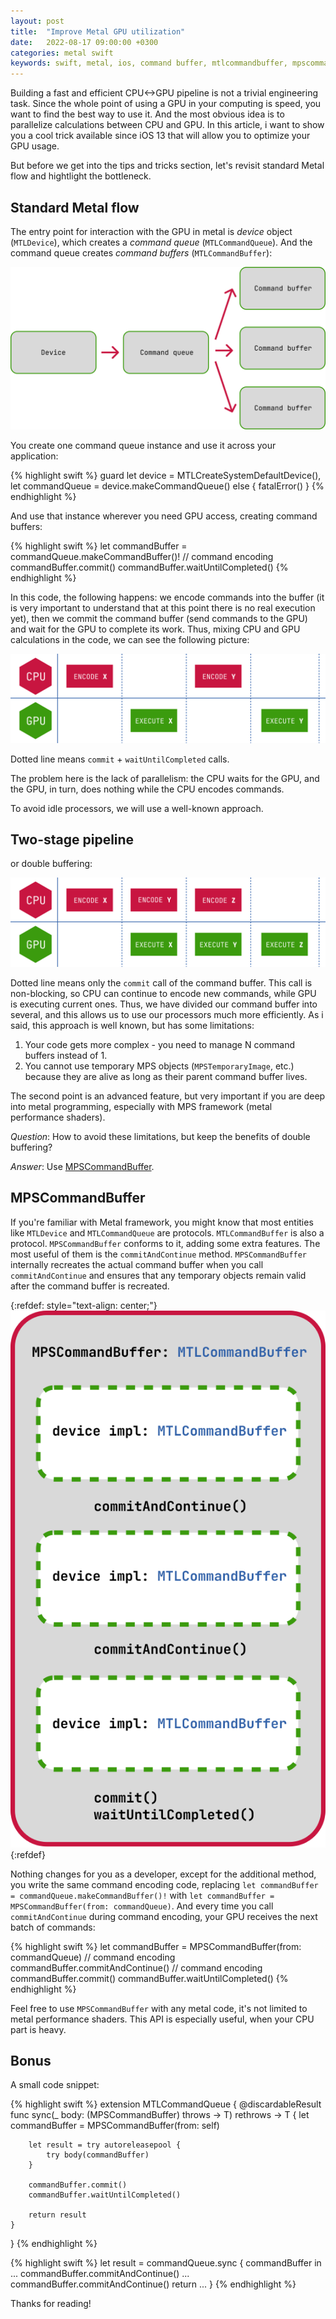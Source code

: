 ```yaml
---
layout: post
title:  "Improve Metal GPU utilization"
date:   2022-08-17 09:00:00 +0300
categories: metal swift
keywords: swift, metal, ios, command buffer, mtlcommandbuffer, mpscommandbuffer, gpu, programming
---
```

Building a fast and efficient CPU<->GPU pipeline is not a trivial engineering task. Since the whole point of using a GPU in your computing is speed, you want to find the best way to use it. And the most obvious idea is to parallelize calculations between CPU and GPU. In this article, i want to show you a cool trick available since iOS 13 that will allow you to optimize your GPU usage.

<!-- more -->

But before we get into the tips and tricks section, let's revisit standard Metal flow and hightlight the bottleneck.

## Standard Metal flow

The entry point for interaction with the GPU in metal is *device* object (`MTLDevice`), which creates a *command queue* (`MTLCommandQueue`). And the command queue creates *command buffers* (`MTLCommandBuffer`):

![metal_flow](/assets/images/mpscommandbuffer/metal_flow.svg)

You create one command queue instance and use it across your application:

{% highlight swift %}
guard let device = MTLCreateSystemDefaultDevice(),
      let commandQueue = device.makeCommandQueue()
else {
    fatalError()
}
{% endhighlight %}

And use that instance wherever you need GPU access, creating command buffers:

{% highlight swift %}
let commandBuffer = commandQueue.makeCommandBuffer()!
// command encoding
commandBuffer.commit()
commandBuffer.waitUntilCompleted()
{% endhighlight %}

In this code, the following happens: we encode commands into the buffer (it is very important to understand that at this point there is no real execution yet), then we commit the command buffer (send commands to the GPU) and wait for the GPU to complete its work. Thus, mixing CPU and GPU calculations in the code, we can see the following picture:

![cpu_gpu_standard_flow](/assets/images/mpscommandbuffer/cpu_gpu_standard_flow.svg)

Dotted line means `commit` + `waitUntilCompleted` calls.

The problem here is the lack of parallelism: the CPU waits for the GPU, and the GPU, in turn, does nothing while the CPU encodes commands.

To avoid idle processors, we will use a well-known approach.

## Two-stage pipeline

or double buffering:

![cpu_gpu_double_buffering](/assets/images/mpscommandbuffer/cpu_gpu_double_buffering.svg)

Dotted line means only the `commit` call of the command buffer. This call is non-blocking, so CPU can continue to encode new commands, while GPU is executing current ones. Thus, we have divided our command buffer into several, and this allows us to use our processors much more efficiently. As i said, this approach is well known, but has some limitations:

1. Your code gets more complex - you need to manage N command buffers instead of 1.
2. You cannot use temporary MPS objects (`MPSTemporaryImage`, etc.) because they are alive as long as their parent command buffer lives.

The second point is an advanced feature, but very important if you are deep into metal programming, especially with MPS framework (metal performance shaders).

*Question*: How to avoid these limitations, but keep the benefits of double buffering?

*Answer*: Use [MPSCommandBuffer](https://developer.apple.com/documentation/metalperformanceshaders/mpscommandbuffer).

## MPSCommandBuffer

If you're familiar with Metal framework, you might know that most entities like `MTLDevice` and `MTLCommandQueue` are protocols. `MTLCommandBuffer` is also a protocol. `MPSCommandBuffer` conforms to it, adding some extra features. The most useful of them is the `commitAndContinue` method. `MPSCommandBuffer` internally recreates the actual command buffer when you call `commitAndContinue` and ensures that any temporary objects remain valid after the command buffer is recreated.

{:refdef: style="text-align: center;"}
![mps_command_buffer](/assets/images/mpscommandbuffer/mps_command_buffer.svg)
{:refdef}

Nothing changes for you as a developer, except for the additional method, you write the same command encoding code, replacing `let commandBuffer = commandQueue.makeCommandBuffer()!` with `let commandBuffer = MPSCommandBuffer(from: commandQueue)`. And every time you call `commitAndContinue` during command encoding, your GPU receives the next batch of commands:

{% highlight swift %}
let commandBuffer = MPSCommandBuffer(from: commandQueue)
// command encoding
commandBuffer.commitAndContinue()
// command encoding
commandBuffer.commit()
commandBuffer.waitUntilCompleted()
{% endhighlight %}

Feel free to use `MPSCommandBuffer` with any metal code, it's not limited to metal performance shaders. This API is especially useful, when your CPU part is heavy.

## Bonus

A small code snippet:

{% highlight swift %}
extension MTLCommandQueue {
    @discardableResult
    func sync<T>(_ body: (MPSCommandBuffer) throws -> T) rethrows -> T {
        let commandBuffer = MPSCommandBuffer(from: self)

        let result = try autoreleasepool {
            try body(commandBuffer)
        }

        commandBuffer.commit()
        commandBuffer.waitUntilCompleted()

        return result
    }
}
{% endhighlight %}

{% highlight swift %}
let result = commandQueue.sync { commandBuffer in
    ...
    commandBuffer.commitAndContinue()
    ...
    commandBuffer.commitAndContinue()
    return ...
}
{% endhighlight %}

Thanks for reading!
